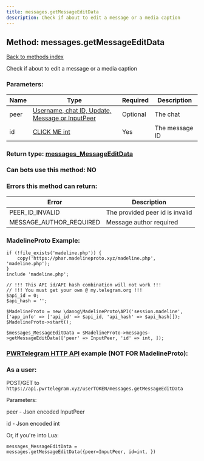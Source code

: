 ```yaml
---
title: messages.getMessageEditData
description: Check if about to edit a message or a media caption
---
```

## Method: messages.getMessageEditData  
[Back to methods index](index.md)


Check if about to edit a message or a media caption

### Parameters:

| Name     |    Type       | Required | Description |
|----------|---------------|----------|-------------|
|peer|[Username, chat ID, Update, Message or InputPeer](../types/InputPeer.md) | Optional|The chat|
|id|[CLICK ME int](../types/int.md) | Yes|The message ID|


### Return type: [messages\_MessageEditData](../types/messages_MessageEditData.md)

### Can bots use this method: **NO**


### Errors this method can return:

| Error    | Description   |
|----------|---------------|
|PEER_ID_INVALID|The provided peer id is invalid|
|MESSAGE_AUTHOR_REQUIRED|Message author required|


### MadelineProto Example:


```
if (!file_exists('madeline.php')) {
    copy('https://phar.madelineproto.xyz/madeline.php', 'madeline.php');
}
include 'madeline.php';

// !!! This API id/API hash combination will not work !!!
// !!! You must get your own @ my.telegram.org !!!
$api_id = 0;
$api_hash = '';

$MadelineProto = new \danog\MadelineProto\API('session.madeline', ['app_info' => ['api_id' => $api_id, 'api_hash' => $api_hash]]);
$MadelineProto->start();

$messages_MessageEditData = $MadelineProto->messages->getMessageEditData(['peer' => InputPeer, 'id' => int, ]);
```

### [PWRTelegram HTTP API](https://pwrtelegram.xyz) example (NOT FOR MadelineProto):



### As a user:

POST/GET to `https://api.pwrtelegram.xyz/userTOKEN/messages.getMessageEditData`

Parameters:

peer - Json encoded InputPeer

id - Json encoded int




Or, if you're into Lua:

```
messages_MessageEditData = messages.getMessageEditData({peer=InputPeer, id=int, })
```

